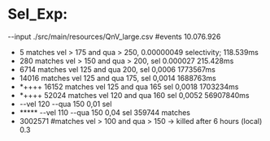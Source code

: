# Sel_Exp: 


--input ./src/main/resources/QnV_large.csv #events 10.076.926
- 5 matches vel > 175 and qua > 250, 0.00000049 selectivity; 118.539ms
- 280 matches vel > 150 and qua > 200, sel 0.000027 215.428ms 
- 6714 matches vel 125 and qua 200, sel 0,0006 1773567ms
- 14016 matches vel 125 and qua 175, sel 0,0014 1688763ms
- *++++ 16152 matches vel 125 and qua 165 sel 0,0018 1703234ms
- *++++ 52024 matches vel 120 and qua 160 sel 0,0052 56907840ms
- --vel 120 --qua 150 0,01 sel
- ***** --vel 110 --qua 150 0,04 sel 359744 matches
- 3002571 #matches vel > 100 and qua > 150 -> killed after 6 hours (local) 0.3
